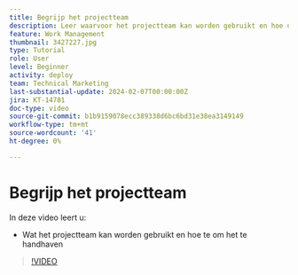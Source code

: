 ```yaml
---
title: Begrijp het projectteam
description: Leer waarvoor het projectteam kan worden gebruikt en hoe u dit kunt onderhouden.
feature: Work Management
thumbnail: 3427227.jpg
type: Tutorial
role: User
level: Beginner
activity: deploy
team: Technical Marketing
last-substantial-update: 2024-02-07T00:00:00Z
jira: KT-14781
doc-type: video
source-git-commit: b1b9159078ecc389338d6bc6bd31e38ea3149149
workflow-type: tm+mt
source-wordcount: '41'
ht-degree: 0%

---
```


# Begrijp het projectteam

In deze video leert u:

* Wat het projectteam kan worden gebruikt en hoe te om het te handhaven

>[!VIDEO](https://video.tv.adobe.com/v/3427227/?quality=12&learn=on)

